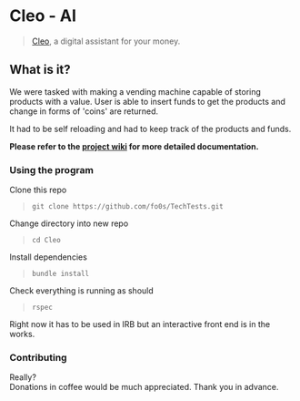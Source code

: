 # Cleo - AI

> [Cleo](https://www.meetcleo.com/), a digital assistant for your money.

## What is it?

We were tasked with making a vending machine capable of storing
products with a value. User is able to insert funds to get the
products and change in forms of 'coins' are returned.

It had to be self reloading and had to keep track of the
products and funds.

**Please refer to the [project wiki](https://github.com/fo0s/TechTests/wiki) for more detailed documentation.**

### Using the program

Clone this repo  
> `git clone https://github.com/fo0s/TechTests.git`

Change directory into new repo  
> `cd Cleo`

Install dependencies  
> `bundle install`

Check everything is running as should  
> `rspec`

Right now it has to be used in IRB but an
interactive front end is in the works.

### Contributing

Really?  
Donations in coffee would be much appreciated. Thank you in advance.
